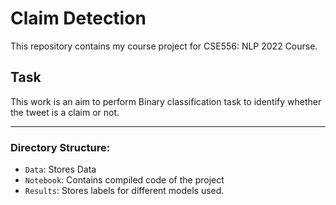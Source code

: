 # Claim Detection
This repository contains my course project for CSE556: NLP 2022 Course.

## Task
This work is an aim to perform Binary classification task to identify whether the tweet is a claim or not.

---
### Directory Structure:
- ```Data```: Stores Data
- ```Notebook```: Contains compiled code of the project 
- ```Results```: Stores labels for different models used.


